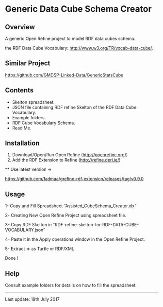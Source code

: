 Generic Data Cube Schema Creator
===============================

Overview
--------
A generic Open Refine project to model RDF data cubes schema.

the RDF Data Cube Vocabulary: http://www.w3.org/TR/vocab-data-cube/.


Similar Project
--------
https://github.com/GMDSP-Linked-Data/GenericStatsCube

Contents
--------

- Skelton spreadsheet.
- JSON file containing RDF refine Skelton of the RDF Data Cube Vocabulary.
- Example folders.
- RDF Cube Vocabulary Schema.
- Read Me.

Installation
--------
1. Download/Open/Run Open Refine (http://openrefine.org/)
2. Add the RDF Extension to Refine (http://refine.deri.ie/)

** Use latest version =>
 
 https://github.com/fadmaa/grefine-rdf-extension/releases/tag/v0.9.0


Usage
--------
1- Copy and Fill Spreadsheet “Assisted_CubeSchema_Creator.xlx” 

2- Creating New Open Refine Project using spreadsheet file.

3- Copy RDF Skelton in “RDF-refine-skelton-for-RDF-DATA-CUBE-VOCABULARY.json”

4- Paste it in the Apply operations window in the Open Refine Project.

5- Extract => as Turtle or RDF/XML 

Done !


Help
--------
Consult example folders for details on how to fill the spreadsheet. 




---------------------
Last update: 19th July 2017

